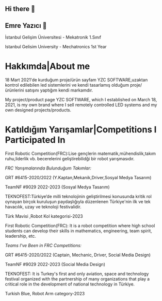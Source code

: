 ## Hi there 👋
## Emre Yazıcı 👋
<!--
 
-->
 
İstanbul Gelişim Üniversitesi - Mekatronik 1.Sınıf 

Istanbul Gelisim University - Mechatronics 1st Year

# Hakkımda|About me

18 Mart 2021'de kurduğum proje/ürün sayfam YZC SOFTWARE,uzaktan kontrol edilebilen led sistemlerini ve kendi tasarlamış olduğum proje/ürünlerini satışını yaptığım kendi markamdır.

My project/product page YZC SOFTWARE, which I established on March 18, 2021, is my own brand where I sell remotely controlled LED systems and my own designed projects/products.

# Katıldığım Yarışamlar|Competitions I Participated In

First Robotic Competition(FRC):Lise gençlerin matematik,mühendislik,takım ruhu,liderlik vb. becerelerini geliştirebilidği bir robot yarışmasıdır.

*FRC Yarışmalarında Bulunduğum Takımlar:*

GRT #6415-2020/2022 (Y.Kaptan,Mekanik,Driver,Sosyal Medya Tasarım)

TeamNF #9029 2022-2023 (Sosyal Medya Tasarım)

TEKNOFEST:Türkiye’de milli teknolojinin geliştirilmesi konusunda kritik rol oynayan birçok kuruluşun paydaşlığıyla düzenlenen Türkiye'nin ilk ve tek havacılık, uzay ve teknoloji festivalidir.

Türk Mavisi ,Robot Kol kategorisi-2023

First Robotic Competition(FRC): It is a robot competition where high school students can develop their skills in mathematics, engineering, team spirit, leadership, etc.

*Teams I've Been in FRC Competitions:*

GRT #6415-2020/2022 (Captain, Mechanic, Driver, Social Media Design)

TeamNF #9029 2022-2023 (Social Media Design)

TEKNOFEST: It is Turkey's first and only aviation, space and technology festival organized with the partnership of many organizations that play a critical role in the development of national technology in Türkiye.

Turkish Blue, Robot Arm category-2023

